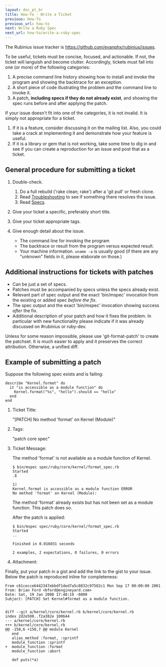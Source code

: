 ```yaml
---
layout: doc_pt_br
title: How-To - Write a Ticket
previous: How-To
previous_url: how-to
next: Write a Ruby Spec
next_url: how-to/write-a-ruby-spec
---
```


The Rubinius issue tracker is <https://github.com/evanphx/rubinius/issues>.

To be useful, tickets must be concise, focused, and actionable. If not, the
ticket will languish and become clutter. Accordingly, tickets must fall into
one (or more) of the following categories:

  1. A precise command line history showing how to install and invoke the
     program and showing the backtrace for an exception.
  2. A short piece of code illustrating the problem and the command line to
     invoke it.
  3. A patch, **including specs if they do not already exist**, and showing
     the spec runs before and after applying the patch.

If your issue doesn't fit into one of the categories, it is not invalid. It is
simply not appropriate for a ticket.

  1. If it is a feature, consider discussing it on the mailing list. Also, you
     could take a crack at implementing it and demonstrate how your feature is
     useful.
  2. If it is a library or gem that is not working, take some time to dig in
     and see if you can create a reproduction for an issue and post that as a
     ticket.


## General procedure for submitting a ticket

  1. Double-check.

     1. Do a full rebuild ('rake clean; rake') after a 'git pull' or fresh clone.
     2. Read [Troubleshooting](/doc/pt-br/getting-started/troubleshooting)
        to see if something there resolves the issue.
     3. Read [Specs](/doc/pt-br/specs/).

  2. Give your ticket a specific, preferably short title.

  3. Give your ticket appropriate tags.

  4. Give enough detail about the issue.

     *  The command line for invoking the program
     *  The backtrace or result from the program versus expected result.
     *  Your machine information. `uname -a` is usually good (if there are any
        "unknown" fields in it, please elaborate on those.)


## Additional instructions for tickets with patches

  *  Can be just a set of specs.
  *  Patches must be accompanied by specs unless the specs already exist.
  *  Relevant part of spec output and the exact 'bin/mspec' invocation from the
     existing or added spec *before the fix*.
  *  The spec output and the exact 'bin/mspec' invocation  showing success
     *after* the fix.
  *  Additional description of your patch and how it fixes the problem. In
     particular with new functionality please indicate if it was already
     discussed on #rubinius or ruby-dev.

Unless for some reason impossible, please use 'git-format-patch' to create the
patchset. It is much easier to apply and it preserves the correct attribution.
Otherwise, a unified diff.


## Example of submitting a patch

Suppose the following spec exists and is failing:

    describe "Kernel.format" do
      it "is accessible as a module function" do
        Kernel.format("%s", "hello").should == "hello"
      end
    end

1. Ticket Title:

   "[PATCH] No method 'format' on Kernel (Module)"

2. Tags:

   "patch core spec"

3. Ticket Message:

   The method 'format' is not available as a module function of Kernel.

       $ bin/mspec spec/ruby/core/kernel/format_spec.rb
       Started
       .E

       1)
       Kernel.format is accessible as a module function ERROR
       No method 'format' on Kernel (Module):

   The method 'format' already exists but has not been set as a module
   function.  This patch does so.

   After the patch is applied:

       $ bin/mspec spec/ruby/core/kernel/format_spec.rb
       Started
       ..

       Finished in 0.016031 seconds

       2 examples, 2 expectations, 0 failures, 0 errors

4. Attachment:

Finally, put your patch in a gist and add the link to the gist to your issue.
Below the patch is reproduced inline for completeness:

    From c61cecce6442347ebbdf1ded7a5c0832c97582c1 Mon Sep 17 00:00:00 2001
    From: Brian Ford <bford@engineyard.com>
    Date: Sat, 19 Jan 2008 17:48:19 -0800
    Subject: [PATCH] Set Kernel#format as a module function.


    diff --git a/kernel/core/kernel.rb b/kernel/core/kernel.rb
    index 2d2e508..f2a382e 100644
    --- a/kernel/core/kernel.rb
    +++ b/kernel/core/kernel.rb
    @@ -150,6 +150,7 @@ module Kernel
       end
       alias_method :format, :sprintf
       module_function :sprintf
    +  module_function :format
       module_function :abort

       def puts(*a)

